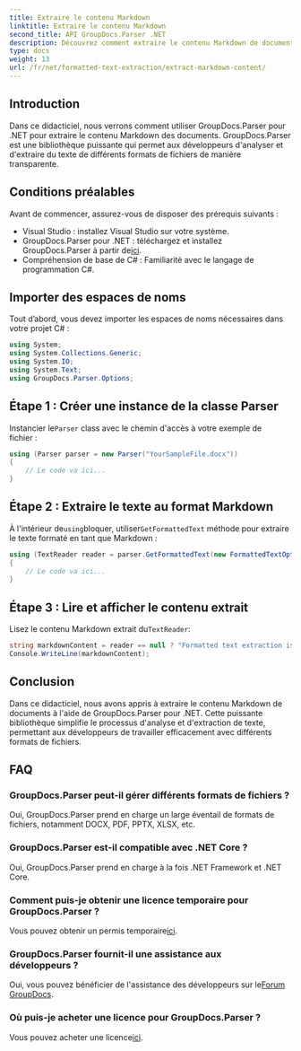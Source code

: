 ```yaml
---
title: Extraire le contenu Markdown
linktitle: Extraire le contenu Markdown
second_title: API GroupDocs.Parser .NET
description: Découvrez comment extraire le contenu Markdown de documents à l'aide de GroupDocs.Parser pour .NET. Ce didacticiel fournit des instructions étape par étape pour une extraction de texte transparente.
type: docs
weight: 13
url: /fr/net/formatted-text-extraction/extract-markdown-content/
---
```

## Introduction
Dans ce didacticiel, nous verrons comment utiliser GroupDocs.Parser pour .NET pour extraire le contenu Markdown des documents. GroupDocs.Parser est une bibliothèque puissante qui permet aux développeurs d'analyser et d'extraire du texte de différents formats de fichiers de manière transparente.
## Conditions préalables
Avant de commencer, assurez-vous de disposer des prérequis suivants :
- Visual Studio : installez Visual Studio sur votre système.
-  GroupDocs.Parser pour .NET : téléchargez et installez GroupDocs.Parser à partir de[ici](https://releases.groupdocs.com/parser/net/).
- Compréhension de base de C# : Familiarité avec le langage de programmation C#.

## Importer des espaces de noms
Tout d’abord, vous devez importer les espaces de noms nécessaires dans votre projet C# :
```csharp
using System;
using System.Collections.Generic;
using System.IO;
using System.Text;
using GroupDocs.Parser.Options;
```
## Étape 1 : Créer une instance de la classe Parser
 Instancier le`Parser` class avec le chemin d'accès à votre exemple de fichier :
```csharp
using (Parser parser = new Parser("YourSampleFile.docx"))
{
    // Le code va ici...
}
```
## Étape 2 : Extraire le texte au format Markdown
 À l'intérieur de`using`bloquer, utiliser`GetFormattedText` méthode pour extraire le texte formaté en tant que Markdown :
```csharp
using (TextReader reader = parser.GetFormattedText(new FormattedTextOptions(FormattedTextMode.Markdown)))
{
    // Le code va ici...
}
```
## Étape 3 : Lire et afficher le contenu extrait
 Lisez le contenu Markdown extrait du`TextReader`:
```csharp
string markdownContent = reader == null ? "Formatted text extraction isn't supported" : reader.ReadToEnd();
Console.WriteLine(markdownContent);
```

## Conclusion
Dans ce didacticiel, nous avons appris à extraire le contenu Markdown de documents à l'aide de GroupDocs.Parser pour .NET. Cette puissante bibliothèque simplifie le processus d'analyse et d'extraction de texte, permettant aux développeurs de travailler efficacement avec différents formats de fichiers.
## FAQ
### GroupDocs.Parser peut-il gérer différents formats de fichiers ?
Oui, GroupDocs.Parser prend en charge un large éventail de formats de fichiers, notamment DOCX, PDF, PPTX, XLSX, etc.
### GroupDocs.Parser est-il compatible avec .NET Core ?
Oui, GroupDocs.Parser prend en charge à la fois .NET Framework et .NET Core.
### Comment puis-je obtenir une licence temporaire pour GroupDocs.Parser ?
 Vous pouvez obtenir un permis temporaire[ici](https://purchase.groupdocs.com/temporary-license/).
### GroupDocs.Parser fournit-il une assistance aux développeurs ?
 Oui, vous pouvez bénéficier de l'assistance des développeurs sur le[Forum GroupDocs](https://forum.groupdocs.com/c/parser/17).
### Où puis-je acheter une licence pour GroupDocs.Parser ?
 Vous pouvez acheter une licence[ici](https://purchase.groupdocs.com/buy).